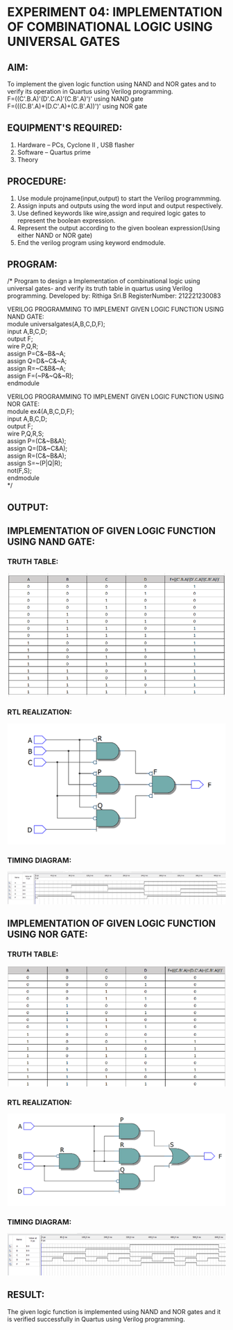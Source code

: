 # EXPERIMENT 04: IMPLEMENTATION OF COMBINATIONAL LOGIC USING UNIVERSAL GATES
## AIM:
To implement the given logic function using NAND and NOR gates and to verify its operation in Quartus using Verilog programming.  
F=((C'.B.A)'(D'.C.A)'(C.B'.A)')' using NAND gate  
F=(((C.B'.A)+(D.C'.A)+(C.B'.A))')' using NOR gate  

## EQUIPMENT'S REQUIRED:
1. Hardware – PCs, Cyclone II , USB flasher
2. Software – Quartus prime
3. Theory
 
## PROCEDURE:
1. Use module projname(input,output) to start the Verilog programmming.  
2. Assign inputs and outputs using the word input and output respectively.  
3. Use defined keywords like wire,assign and required logic gates to represent the boolean expression.  
4. Represent the output according to the given boolean expression(Using either NAND or NOR gate) 
5. End the verilog program using keyword endmodule.  


## PROGRAM:
/*
Program to design a Implementation of combinational logic using universal gates-  and verify its truth table in quartus using Verilog programming.
Developed by: Rithiga Sri.B
RegisterNumber:  212221230083


VERILOG PROGRAMMING TO IMPLEMENT GIVEN LOGIC FUNCTION USING NAND GATE:  
module universalgates(A,B,C,D,F);  
input A,B,C,D;  
output F;  
wire P,Q,R;  
assign P=C&~B&~A;  
assign Q=D&~C&~A;  
assign R=~C&B&~A;  
assign F=(~P&~Q&~R);  
endmodule  

VERILOG PROGRAMMING TO IMPLEMENT GIVEN LOGIC FUNCTION USING NOR GATE:  
module ex4(A,B,C,D,F);  
input A,B,C,D;  
output F;  
wire P,Q,R,S;  
assign P=(C&~B&A);  
assign Q=(D&~C&A);  
assign R=(C&~B&A);  
assign S=~(P|Q|R);  
not(F,S);  
endmodule  
*/

## OUTPUT:
## IMPLEMENTATION OF GIVEN LOGIC FUNCTION USING NAND GATE:
### TRUTH TABLE:
![output](./nandtruth.png)
###  RTL REALIZATION:
![output](./nand.png)
### TIMING DIAGRAM:
![output](./nandtiming.jpeg)
## IMPLEMENTATION OF GIVEN LOGIC FUNCTION USING NOR GATE:
### TRUTH TABLE:
![output](./nortruth.png)
###  RTL REALIZATION:
![output](./nor.png)
### TIMING DIAGRAM:
![output](./nortiming.png)

## RESULT:
The given logic function is implemented using NAND and NOR gates and it is verified successfully in Quartus using Verilog programming.

 
